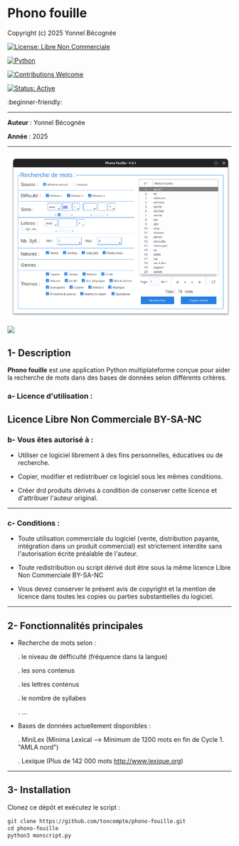 # Phono fouille
Copyright (c) 2025 Yonnel Bécognée

[![License: Libre Non Commerciale](https://img.shields.io/badge/license-Libre%20Non%20Commerciale-blue.svg)](./LICENSE)

[![Python](https://img.shields.io/badge/python-3.10%2B-blue.svg)](https://www.python.org/)

[![Contributions Welcome](https://img.shields.io/badge/contributions-welcome-brightgreen.svg)](#contributing)

[![Status: Active](https://img.shields.io/badge/status-active-success.svg)]()

:beginner-friendly:

---

**Auteur** : Yonnel Bécognée

**Année** : 2025

---

![](https://github.com/Yobeco/MAEL_Phono_fouille/blob/main/readme_assets/Phonofouille_V01.png)

![](../readme_assets/Logo-MAEL-128px-Alpha.png)

## 1- Description

**Phono fouille** est une application Python multiplateforme conçue pour aider la recherche de mots dans des bases de données selon différents critères.


### a- Licence d'utilisation : 

**Licence Libre Non Commerciale** BY-SA-NC
---
### b- Vous êtes autorisé à :

- Utiliser ce logiciel librement à des fins personnelles, éducatives ou de recherche.

- Copier, modifier et redistribuer ce logiciel sous les mêmes conditions.

- Créer drd produits dérivés à condition de conserver cette licence et d'attribuer l'auteur original.
---
### c- Conditions :

- Toute utilisation commerciale du logiciel (vente, distribution payante, intégration dans un produit commercial) est strictement interdite sans l'autorisation écrite préalable de l'auteur.

- Toute redistribution ou script dérivé doit être sous la même licence Libre Non Commerciale BY-SA-NC

- Vous devez conserver le présent avis de copyright et la mention de licence dans toutes les copies ou parties substantielles du logiciel.

---

## 2- Fonctionnalités principales

- Recherche de mots selon :

    . le niveau de défficulté (fréquence dans la langue)

    . les sons contenus

    . les lettres contenus

    . le nombre de syllabes

    . ...


- Bases de données actuellement disponibles :

    . MiniLex (Minima Lexical ⟶ Minimum de 1200 mots en fin de Cycle 1. "AMLA nord")

    . Lexique (Plus de 142 000 mots http://www.lexique.org)

---

## 3- Installation

Clonez ce dépôt et exécutez le script :

    git clone https://github.com/toncompte/phono-fouille.git
    cd phono-fouille
    python3 monscript.py